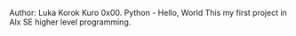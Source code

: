 Author: Luka Korok Kuro
0x00. Python - Hello, World
This my first project in Alx SE higher level programming.
